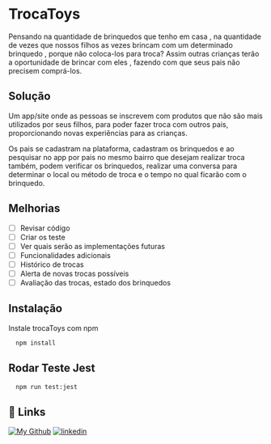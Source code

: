 
# TrocaToys

Pensando na quantidade de brinquedos que tenho em casa , na quantidade de vezes que nossos filhos as vezes brincam com um determinado brinquedo , porque não coloca-los para troca? Assim outras crianças terão a oportunidade de brincar com eles , fazendo com que seus pais não precisem comprá-los.


## Solução

Um app/site onde as pessoas se inscrevem com produtos que não são mais utilizados por seus filhos, para poder fazer troca com outros pais, proporcionando novas experiências para as crianças.

Os pais se cadastram na plataforma, cadastram os brinquedos e ao pesquisar no app por pais no mesmo bairro que desejam realizar troca também, podem verificar os brinquedos, realizar uma conversa para determinar o local ou método de troca e o tempo no qual ficarão com o brinquedo.
## Melhorias

- [ ]  Revisar código
- [ ]  Criar os teste
- [ ]  Ver quais serão as implementações futuras
  -[ ]  Funcionalidades adicionais
  -[ ]  Histórico de trocas
  -[ ]  Alerta de novas trocas possíveis
  -[ ]  Avaliação das trocas, estado dos brinquedos

## Instalação

Instale trocaToys com npm

```bash
  npm install
```

## Rodar Teste Jest

```bash
  npm run test:jest
```
## 🔗 Links
[![My Github](https://img.shields.io/badge/my_portfolio-000?style=for-the-badge&logo=ko-fi&logoColor=white)](https://github.com/lauraleamari)
[![linkedin](https://img.shields.io/badge/linkedin-0A66C2?style=for-the-badge&logo=linkedin&logoColor=white)](https://www.linkedin.com/in/lauraleamari/)